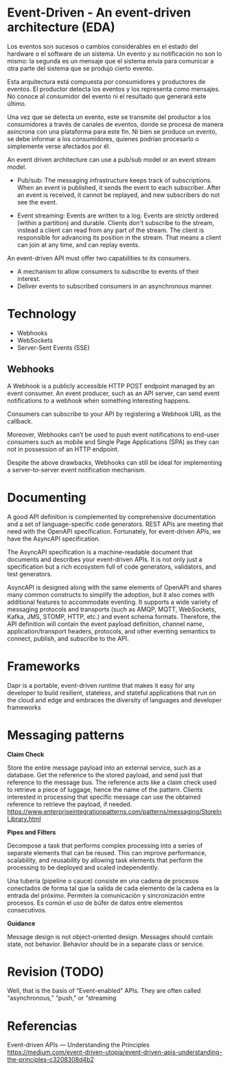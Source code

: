 # Event-Driven - An event-driven architecture (EDA)
 
Los eventos son sucesos o cambios considerables en el estado del hardware o el software de un sistema. Un evento y su notificación no son lo mismo: la segunda es un mensaje que el sistema envía para comunicar a otra parte del sistema que se produjo cierto evento.

Esta arquitectura está compuesta por consumidores y productores de eventos. El productor detecta los eventos y los representa como mensajes. No conoce al consumidor del evento ni el resultado que generará este último. 

Una vez que se detecta un evento, este se transmite del productor a los consumidores a través de canales de eventos, donde se procesa de manera asíncrona con una plataforma para este fin. Ni bien se produce un evento, se debe informar a los consumidores, quienes podrían procesarlo o simplemente verse afectados por él. 


An event driven architecture can use a pub/sub model or an event stream model.

-    Pub/sub: The messaging infrastructure keeps track of subscriptions. When an event is published, it sends the event to each subscriber. After an event is received, it cannot be replayed, and new subscribers do not see the event.

-    Event streaming: Events are written to a log. Events are strictly ordered (within a partition) and durable. Clients don't subscribe to the stream, instead a client can read from any part of the stream. The client is responsible for advancing its position in the stream. That means a client can join at any time, and can replay events.


An event-driven API must offer two capabilities to its consumers.

- A mechanism to allow consumers to subscribe to events of their interest.
- Deliver events to subscribed consumers in an asynchronous manner.
	
# Technology 
	
- Webhooks
- WebSockets
- Server-Sent Events (SSE)

## Webhooks

A Webhook is a publicly accessible HTTP POST endpoint managed by an event consumer. An event producer, such as an API server, can send event notifications to a webhook when something interesting happens.

Consumers can subscribe to your API by registering a Webhook URL as the callback.

Moreover, Webhooks can’t be used to push event notifications to end-user consumers such as mobile and Single Page Applications (SPA) as they can not in possession of an HTTP endpoint.

Despite the above drawbacks, Webhooks can still be ideal for implementing a server-to-server event notification mechanism.

# Documenting 

A good API definition is complemented by comprehensive documentation and a set of language-specific code generators. REST APIs are meeting that need with the OpenAPI specification. Fortunately, for event-driven APIs, we have the AsyncAPI specification.

The AsyncAPI specification is a machine-readable document that documents and describes your event-driven APIs. It is not only just a specification but a rich ecosystem full of code generators, validators, and test generators.

AsyncAPI is designed along with the same elements of OpenAPI and shares many common constructs to simplify the adoption, but it also comes with additional features to accommodate eventing. It supports a wide variety of messaging protocols and transports (such as AMQP, MQTT, WebSockets, Kafka, JMS, STOMP, HTTP, etc.) and event schema formats. Therefore, the API definition will contain the event payload definition, channel name, application/transport headers, protocols, and other eventing semantics to connect, publish, and subscribe to the API.




# Frameworks 

Dapr is a portable, event-driven runtime that makes it easy for any developer to build resilient, stateless, and stateful applications that run on the cloud and edge and embraces the diversity of languages and developer frameworks

# Messaging patterns

**Claim Check**

Store the entire message payload into an external service, such as a database. Get the reference to the stored payload, and send just that reference to the message bus. The reference acts like a claim check used to retrieve a piece of luggage, hence the name of the pattern. Clients interested in processing that specific message can use the obtained reference to retrieve the payload, if needed.
https://www.enterpriseintegrationpatterns.com/patterns/messaging/StoreInLibrary.html

**Pipes and Filters**

Decompose a task that performs complex processing into a series of separate elements that can be reused. This can improve performance, scalability, and reusability by allowing task elements that perform the processing to be deployed and scaled independently.


Una tubería (pipeline o cauce) consiste en una cadena de procesos conectados de forma tal que la salida de cada elemento de la cadena es la entrada del próximo. Permiten la comunicación y sincronización entre procesos. Es común el uso de búfer de datos entre elementos consecutivos. 


**Guidance**
 
Message design is not object-oriented design. Messages should contain state, not behavior. Behavior should be in a separate class or service.



# Revision (TODO)

Well, that is the basis of “Event-enabled” APIs. They are often called “asynchronous,” “push,” or “streaming




# Referencias

Event-driven APIs — Understanding the Principles
https://medium.com/event-driven-utopia/event-driven-apis-understanding-the-principles-c3208308d4b2

	
	